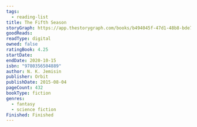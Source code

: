 ```yaml
---
tags:
  - reading-list
title: The Fifth Season
storyGraph: https://app.thestorygraph.com/books/b494045f-47d1-48b8-bde7-70b739313bff
goodReads:
readType: digital
owned: false
ratingBook: 4.25
startDate:
endDate: 2020-10-15
isbn: "9780356504889"
author: N. K. Jemisin
publisher: Orbit
publishDate: 2015-08-04
pageCount: 432
bookType: fiction
genres:
  - fantasy
  - science fiction
Finished: Finished
---
```

